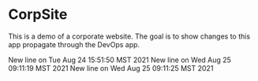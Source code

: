 # CorpSite

This is a demo of a corporate website.  The goal is to show changes to this app propagate through the DevOps app.

New line on Tue Aug 24 15:51:50 MST 2021
New line on Wed Aug 25 09:11:19 MST 2021
New line on Wed Aug 25 09:11:25 MST 2021
